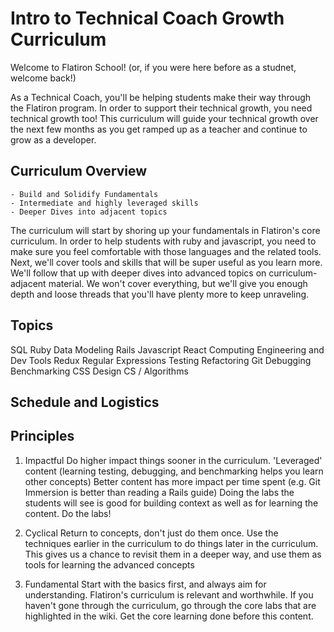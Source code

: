 # Intro to Technical Coach Growth Curriculum

Welcome to Flatiron School! (or, if you were here before as a studnet, welcome back!)

As a Technical Coach, you'll be helping students make their way through the Flatiron program. In order to support their technical growth, you need technical growth too! This curriculum will guide your technical growth over the next few months as you get ramped up as a teacher and continue to grow as a developer.

## Curriculum Overview

```
- Build and Solidify Fundamentals
- Intermediate and highly leveraged skills
- Deeper Dives into adjacent topics
```

The curriculum will start by shoring up your fundamentals in Flatiron's core curriculum. In order to help students with ruby and javascript, you need to make sure you feel comfortable with those languages and the related tools. Next, we'll cover tools and skills that will be super useful as you learn more. We'll follow that up with deeper dives into advanced topics on curriculum-adjacent material. We won't cover everything, but we'll give you enough depth and loose threads that you'll have plenty more to keep unraveling.

## Topics

SQL
Ruby
Data Modeling
Rails
Javascript
React
Computing
Engineering and Dev Tools
Redux
Regular Expressions
Testing
Refactoring
Git
Debugging
Benchmarking
CSS
Design
CS / Algorithms


## Schedule and Logistics


## Principles

1. Impactful
Do higher impact things sooner in the curriculum.
'Leveraged' content (learning testing, debugging, and benchmarking helps you learn other concepts)
Better content has more impact per time spent (e.g. Git Immersion is better than reading a Rails guide)
Doing the labs the students will see is good for building context as well as for learning the content. Do the labs!

2. Cyclical
Return to concepts, don't just do them once.
Use the techniques earlier in the curriculum to do things later in the curriculum. This gives us a chance to revisit them in a deeper way, and use them as tools for learning the advanced concepts

3. Fundamental
Start with the basics first, and always aim for understanding. Flatiron's curriculum is relevant and worthwhile. If you haven't gone through the curriculum, go through the core labs that are highlighted in the wiki. Get the core learning done before this content.
